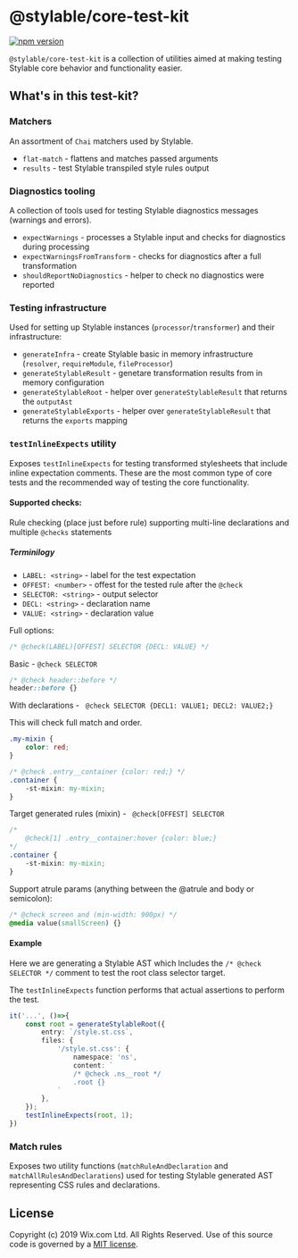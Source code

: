 # @stylable/core-test-kit

[![npm version](https://img.shields.io/npm/v/@stylable/core-test-kit.svg)](https://www.npmjs.com/package/stylable/core-test-kit)

`@stylable/core-test-kit` is a collection of utilities aimed at making testing Stylable core behavior and functionality easier.

## What's in this test-kit?

### Matchers

An assortment of `Chai` matchers used by Stylable.

- `flat-match` - flattens and matches passed arguments
- `results` - test Stylable transpiled style rules output

### Diagnostics tooling

A collection of tools used for testing Stylable diagnostics messages (warnings and errors).

- `expectWarnings` - processes a Stylable input and checks for diagnostics during processing
- `expectWarningsFromTransform` - checks for diagnostics after a full transformation
- `shouldReportNoDiagnostics` - helper to check no diagnostics were reported

### Testing infrastructure

Used for setting up Stylable instances (`processor`/`transformer`) and their infrastructure:

- `generateInfra` - create Stylable basic in memory infrastructure (`resolver`, `requireModule`, `fileProcessor`)
- `generateStylableResult` - genetare transformation results from in memory configuration
- `generateStylableRoot` - helper over `generateStylableResult` that returns the `outputAst`
- `generateStylableExports` - helper over `generateStylableResult` that returns the `exports` mapping

### `testInlineExpects` utility

Exposes `testInlineExpects` for testing transformed stylesheets that include inline expectation comments. These are the most common type of core tests and the recommended way of testing the core functionality.

#### Supported checks:

Rule checking (place just before rule) supporting multi-line declarations and multiple `@checks` statements

##### Terminilogy
- `LABEL: <string>` - label for the test expectation 
- `OFFEST: <number>` - offest for the tested rule after the `@check`   
- `SELECTOR: <string>` - output selector
- `DECL: <string>` - declaration name
- `VALUE: <string>` - declaration value 

Full options:
```css
/* @check(LABEL)[OFFEST] SELECTOR {DECL: VALUE} */
```

Basic - `@check SELECTOR`
```css 
/* @check header::before */
header::before {}
```

With declarations - ` @check SELECTOR {DECL1: VALUE1; DECL2: VALUE2;}`

This will check full match and order.
```css 
.my-mixin {
    color: red;
}

/* @check .entry__container {color: red;} */
.container {
    -st-mixin: my-mixin;
}
```

Target generated rules (mixin) - ` @check[OFFEST] SELECTOR`
```css
/* 
    @check[1] .entry__container:hover {color: blue;} 
*/
.container {
    -st-mixin: my-mixin;
}
```

Support atrule params (anything between the @atrule and body or semicolon):
```css
/* @check screen and (min-width: 900px) */
@media value(smallScreen) {}
```
#### Example 
Here we are generating a Stylable AST which lncludes the `/* @check SELECTOR */` comment to test the root class selector target.

The `testInlineExpects` function performs that actual assertions to perform the test.

```ts
it('...', ()=>{
    const root = generateStylableRoot({
        entry: `/style.st.css`,
        files: {
            '/style.st.css': {
                namespace: 'ns',
                content: `
                /* @check .ns__root */
                .root {}
            `
        },
    });
    testInlineExpects(root, 1);
})
```

### Match rules

Exposes two utility functions (`matchRuleAndDeclaration` and `matchAllRulesAndDeclarations`) used for testing Stylable generated AST representing CSS rules and declarations.

## License

Copyright (c) 2019 Wix.com Ltd. All Rights Reserved. Use of this source code is governed by a [MIT license](./LICENSE).
